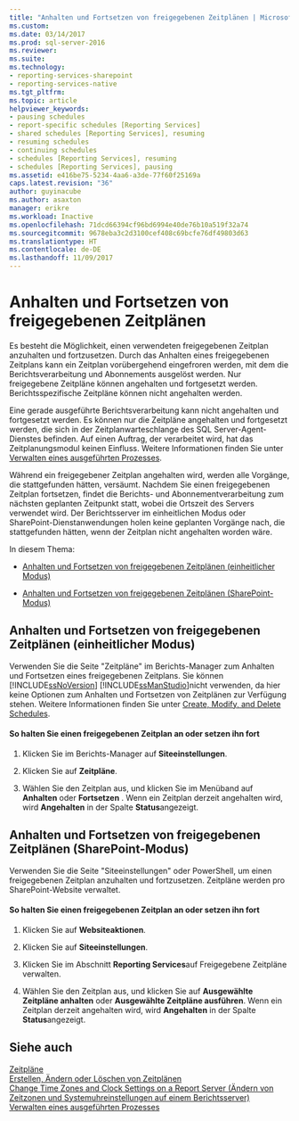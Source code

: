 ```yaml
---
title: "Anhalten und Fortsetzen von freigegebenen Zeitplänen | Microsoft-Dokumentation"
ms.custom: 
ms.date: 03/14/2017
ms.prod: sql-server-2016
ms.reviewer: 
ms.suite: 
ms.technology:
- reporting-services-sharepoint
- reporting-services-native
ms.tgt_pltfrm: 
ms.topic: article
helpviewer_keywords:
- pausing schedules
- report-specific schedules [Reporting Services]
- shared schedules [Reporting Services], resuming
- resuming schedules
- continuing schedules
- schedules [Reporting Services], resuming
- schedules [Reporting Services], pausing
ms.assetid: e416be75-5234-4aa6-a3de-77f60f25169a
caps.latest.revision: "36"
author: guyinacube
ms.author: asaxton
manager: erikre
ms.workload: Inactive
ms.openlocfilehash: 71dcd66394cf96bd6994e40de76b10a519f32a74
ms.sourcegitcommit: 9678eba3c2d3100cef408c69bcfe76df49803d63
ms.translationtype: HT
ms.contentlocale: de-DE
ms.lasthandoff: 11/09/2017
---
```

# <a name="pause-and-resume-shared-schedules"></a>Anhalten und Fortsetzen von freigegebenen Zeitplänen
  Es besteht die Möglichkeit, einen verwendeten freigegebenen Zeitplan anzuhalten und fortzusetzen. Durch das Anhalten eines freigegebenen Zeitplans kann ein Zeitplan vorübergehend eingefroren werden, mit dem die Berichtsverarbeitung und Abonnements ausgelöst werden. Nur freigegebene Zeitpläne können angehalten und fortgesetzt werden. Berichtsspezifische Zeitpläne können nicht angehalten werden.  
  
 Eine gerade ausgeführte Berichtsverarbeitung kann nicht angehalten und fortgesetzt werden. Es können nur die Zeitpläne angehalten und fortgesetzt werden, die sich in der Zeitplanwarteschlange des SQL Server-Agent-Dienstes befinden. Auf einen Auftrag, der verarbeitet wird, hat das Zeitplanungsmodul keinen Einfluss. Weitere Informationen finden Sie unter [Verwalten eines ausgeführten Prozesses](../../reporting-services/subscriptions/manage-a-running-process.md).  
  
 Während ein freigegebener Zeitplan angehalten wird, werden alle Vorgänge, die stattgefunden hätten, versäumt. Nachdem Sie einen freigegebenen Zeitplan fortsetzen, findet die Berichts- und Abonnementverarbeitung zum nächsten geplanten Zeitpunkt statt, wobei die Ortszeit des Servers verwendet wird. Der Berichtsserver im einheitlichen Modus oder SharePoint-Dienstanwendungen holen keine geplanten Vorgänge nach, die stattgefunden hätten, wenn der Zeitplan nicht angehalten worden wäre.  
  
 In diesem Thema:  
  
-   [Anhalten und Fortsetzen von freigegebenen Zeitplänen (einheitlicher Modus)](#bkmk_native)  
  
-   [Anhalten und Fortsetzen von freigegebenen Zeitplänen (SharePoint-Modus)](#bkmk_sharepoint)  
  
##  <a name="bkmk_native"></a> Anhalten und Fortsetzen von freigegebenen Zeitplänen (einheitlicher Modus)  
 Verwenden Sie die Seite "Zeitpläne" im Berichts-Manager zum Anhalten und Fortsetzen eines freigegebenen Zeitplans. Sie können [!INCLUDE[ssNoVersion](../../includes/ssnoversion-md.md)] [!INCLUDE[ssManStudio](../../includes/ssmanstudio-md.md)]nicht verwenden, da hier keine Optionen zum Anhalten und Fortsetzen von Zeitplänen zur Verfügung stehen. Weitere Informationen finden Sie unter [Create, Modify, and Delete Schedules](../../reporting-services/subscriptions/create-modify-and-delete-schedules.md).  
  
#### <a name="to-pause-or-resume-a-shared-schedule"></a>So halten Sie einen freigegebenen Zeitplan an oder setzen ihn fort  
  
1.  Klicken Sie im Berichts-Manager auf **Siteeinstellungen**.  
  
2.  Klicken Sie auf **Zeitpläne**.  
  
3.  Wählen Sie den Zeitplan aus, und klicken Sie im Menüband auf **Anhalten** oder **Fortsetzen** . Wenn ein Zeitplan derzeit angehalten wird, wird **Angehalten** in der Spalte **Status**angezeigt.  
  
##  <a name="bkmk_sharepoint"></a> Anhalten und Fortsetzen von freigegebenen Zeitplänen (SharePoint-Modus)  
 Verwenden Sie die Seite "Siteeinstellungen" oder PowerShell, um einen freigegebenen Zeitplan anzuhalten und fortzusetzen. Zeitpläne werden pro SharePoint-Website verwaltet.  
  
#### <a name="to-pause-or-resume-a-shared-schedule"></a>So halten Sie einen freigegebenen Zeitplan an oder setzen ihn fort  
  
1.  Klicken Sie auf **Websiteaktionen**.  
  
2.  Klicken Sie auf **Siteeinstellungen**.  
  
3.  Klicken Sie im Abschnitt **Reporting Services**auf Freigegebene Zeitpläne verwalten.  
  
4.  Wählen Sie den Zeitplan aus, und klicken Sie auf **Ausgewählte Zeitpläne anhalten** oder **Ausgewählte Zeitpläne ausführen**. Wenn ein Zeitplan derzeit angehalten wird, wird **Angehalten** in der Spalte **Status**angezeigt.  
  
## <a name="see-also"></a>Siehe auch  
 [Zeitpläne](../../reporting-services/subscriptions/schedules.md)   
 [Erstellen, Ändern oder Löschen von Zeitplänen](../../reporting-services/subscriptions/create-modify-and-delete-schedules.md)   
 [Change Time Zones and Clock Settings on a Report Server (Ändern von Zeitzonen und Systemuhreinstellungen auf einem Berichtsserver)](../../reporting-services/subscriptions/change-time-zones-and-clock-settings-on-a-report-server.md)   
 [Verwalten eines ausgeführten Prozesses](../../reporting-services/subscriptions/manage-a-running-process.md)  
  
  
